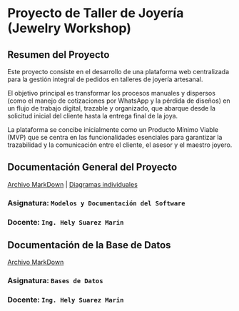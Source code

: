 # Proyecto de Taller de Joyería (Jewelry Workshop)

## Resumen del Proyecto

Este proyecto consiste en el desarrollo de una plataforma web centralizada para la gestión integral de pedidos en talleres de joyería artesanal.

El objetivo principal es transformar los procesos manuales y dispersos (como el manejo de cotizaciones por WhatsApp y la pérdida de diseños) 
en un flujo de trabajo digital, trazable y organizado, que abarque desde la solicitud inicial del cliente hasta la entrega final de la joya.

La plataforma se concibe inicialmente como un Producto Mínimo Viable (MVP) que se centra en las funcionalidades
esenciales para garantizar la trazabilidad y la comunicación entre el cliente, el asesor y el maestro joyero.

## Documentación General del Proyecto

[Archivo MarkDown](Documentacion/v2/Documentacion_Jewelry_Workshop_v2.md)
|
[Diagramas individuales](Informes/assets/Diagramas/)

### Asignatura: ``` Modelos y Documentación del Software ```
### Docente: ``` Ing. Hely Suarez Marin ```

## Documentación de la Base de Datos

[Archivo MarkDown](Documentacion/v2/)

### Asignatura: ``` Bases de Datos ```
### Docente: ``` Ing. Hely Suarez Marin ```
